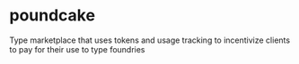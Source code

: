 # poundcake
Type marketplace that uses tokens and usage tracking to incentivize clients to pay for their use to type foundries
